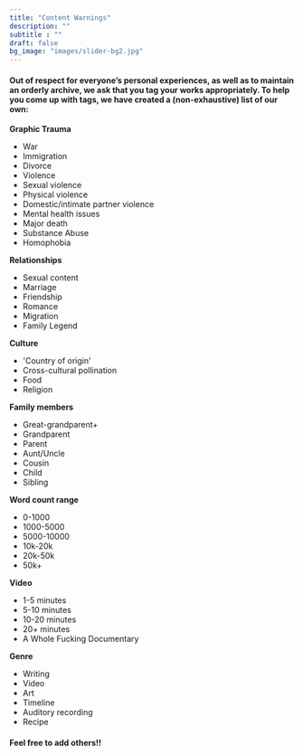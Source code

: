 ```yaml
---
title: "Content Warnings"
description: ""
subtitle : ""
draft: false
bg_image: "images/slider-bg2.jpg"
---
```


#### **Out of respect for everyone’s personal experiences, as well as to maintain an orderly archive, we ask that you tag your works appropriately. To help you come up with tags, we have created a (non-exhaustive) list of our own:**  
  
**Graphic Trauma**  
- War
- Immigration
- Divorce
- Violence
- Sexual violence
- Physical violence
- Domestic/intimate partner violence
- Mental health issues
- Major death
- Substance Abuse
- Homophobia

**Relationships**  
- Sexual content
- Marriage
- Friendship
- Romance
- Migration
- Family Legend

**Culture**  
- 'Country of origin'
- Cross-cultural pollination
- Food
- Religion

**Family members**  
- Great-grandparent+
- Grandparent
- Parent
- Aunt/Uncle
- Cousin
- Child
- Sibling

**Word count range**  
- 0-1000
- 1000-5000
- 5000-10000
- 10k-20k
- 20k-50k
- 50k+

**Video**  
- 1-5 minutes
- 5-10 minutes
- 10-20 minutes
- 20+ minutes
- A Whole Fucking Documentary

**Genre**  
- Writing
- Video
- Art
- Timeline
- Auditory recording
- Recipe

#### **Feel free to add others!!**
